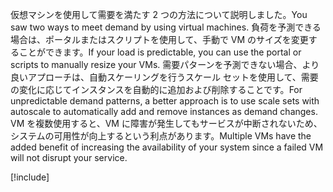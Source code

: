 <span data-ttu-id="7b84f-101">仮想マシンを使用して需要を満たす 2 つの方法について説明しました。</span><span class="sxs-lookup"><span data-stu-id="7b84f-101">You saw two ways to meet demand by using virtual machines.</span></span> <span data-ttu-id="7b84f-102">負荷を予測できる場合は、ポータルまたはスクリプトを使用して、手動で VM のサイズを変更することができます。</span><span class="sxs-lookup"><span data-stu-id="7b84f-102">If your load is predictable, you can use the portal or scripts to manually resize your VMs.</span></span> <span data-ttu-id="7b84f-103">需要パターンを予測できない場合、より良いアプローチは、自動スケーリングを行うスケール セットを使用して、需要の変化に応じてインスタンスを自動的に追加および削除することです。</span><span class="sxs-lookup"><span data-stu-id="7b84f-103">For unpredictable demand patterns, a better approach is to use scale sets with autoscale to automatically add and remove instances as demand changes.</span></span> <span data-ttu-id="7b84f-104">VM を複数使用すると、VM に障害が発生してもサービスが中断されないため、システムの可用性が向上するという利点があります。</span><span class="sxs-lookup"><span data-stu-id="7b84f-104">Multiple VMs have the added benefit of increasing the availability of your system since a failed VM will not disrupt your service.</span></span>

[!include[](../../../includes/azure-sandbox-cleanup.md)]